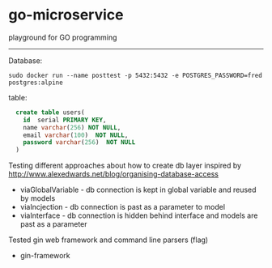 # go-microservice
playground for GO programming


------------------------------------
Database:
```shell
sudo docker run --name posttest -p 5432:5432 -e POSTGRES_PASSWORD=fred postgres:alpine
```

table:
```sql
  create table users(
    id  serial PRIMARY KEY,
    name varchar(256) NOT NULL,
    email varchar(100)  NOT NULL,
    password varchar(256)  NOT NULL
  )
```

Testing different approaches about how to create db layer
inspired by http://www.alexedwards.net/blog/organising-database-access
 
* viaGlobalVariable - db connection is kept in global variable and reused by models
* viaIncjection - db connection is past as a parameter to model
* viaInterface - db connection is hidden behind interface and models are past as a parameter

Tested gin web framework and command line parsers (flag)
* gin-framework

